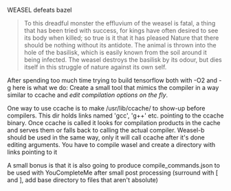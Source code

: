 WEASEL defeats bazel

> To this dreadful monster the effluvium of the weasel is fatal, a thing that has been tried with success, for kings have often desired to see its body when killed; so true is it that it has pleased Nature that there should be nothing without its antidote. The animal is thrown into the hole of the basilisk, which is easily known from the soil around it being infected. The weasel destroys the basilisk by its odour, but dies itself in this struggle of nature against its own self.


After spending too much time trying to build tensorflow both with -O2 and -g here is what we do:
Create a small tool that mimics the compiler in a way similar to ccache and _edit compilation options on the fly_.

One way to use ccache is to make /usr/lib/ccache/ to show-up before compilers. This dir holds links named 'gcc', 'g++' etc. pointing to the ccache binary. Once ccache is called it looks for compilation products in the cache and serves them or falls back to calling the actual compiler. Weasel-b should be used in the same way, only it will call ccache after it's done editing arguments. You have to compile wasel and create a directory with links pointing to it

A small bonus is that it is also going to produce compile\_commands.json to be used with YouCompleteMe after small post processing (surround with [ and ], add base directory to files that aren't absolute)


